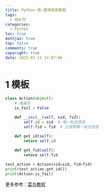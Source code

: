 ```yaml
---
title: Python-类-使用简易教程
tags:
  - 待补充
categories:
  - Python
toc: true
mathjax: true
top: false
comments: true
copyright: true
date: 2022-02-11 14:07:06
---
```


# 1 模板

```python
class Action(object):
    # 类属性
    is_fail = False

    def __init__(self, sid, fid):
        self.id = sid  # 唯一标志信息
        self.fid = fid  # 父进程唯一标志信息
        
    def get_id(self):
        return self.id

    def get_fid(self):
        return self.fid

test_action = Action(sid=sid, fid=fid)
print(test_action.get_id())
print(Action.is_fail)
```

更多参考：[菜鸟教程](https://www.runoob.com/python3/python3-class.html)
